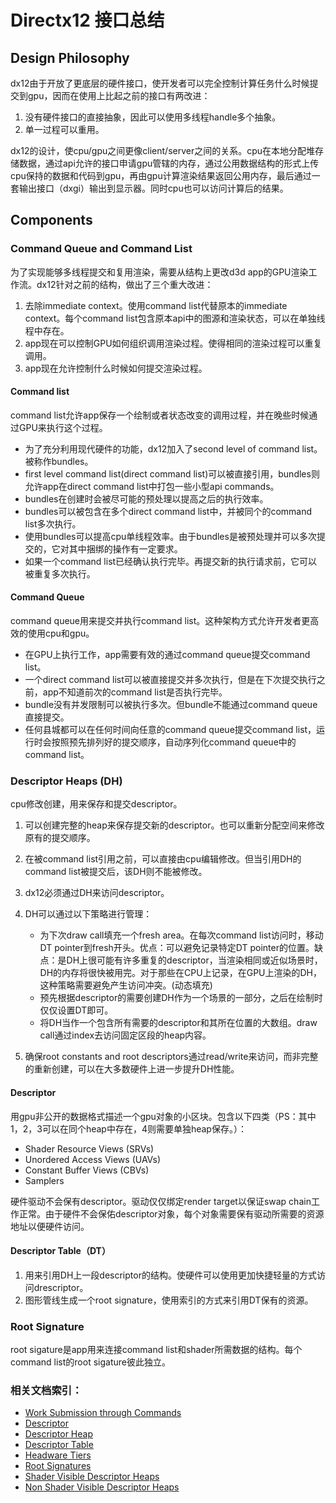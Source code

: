 # Directx12 接口总结

## Design Philosophy

dx12由于开放了更底层的硬件接口，使开发者可以完全控制计算任务什么时候提交到gpu，因而在使用上比起之前的接口有两改进：

1. 没有硬件接口的直接抽象，因此可以使用多线程handle多个抽象。
2. 单一过程可以重用。

dx12的设计，使cpu/gpu之间更像client/server之间的关系。cpu在本地分配堆存储数据，通过api允许的接口申请gpu管辖的内存，通过公用数据结构的形式上传cpu保持的数据和代码到gpu，再由gpu计算渲染结果返回公用内存，最后通过一套输出接口（dxgi）输出到显示器。同时cpu也可以访问计算后的结果。

## Components

### Command Queue and Command List

为了实现能够多线程提交和复用渲染，需要从结构上更改d3d app的GPU渲染工作流。dx12针对之前的结构，做出了三个重大改进：

1. 去除immediate context。使用command list代替原本的immediate context。每个command list包含原本api中的图源和渲染状态，可以在单独线程中存在。
2. app现在可以控制GPU如何组织调用渲染过程。使得相同的渲染过程可以重复调用。
3. app现在允许控制什么时候如何提交渲染过程。

#### Command list

command list允许app保存一个绘制或者状态改变的调用过程，并在晚些时候通过GPU来执行这个过程。

* 为了充分利用现代硬件的功能，dx12加入了second level of command list。被称作bundles。
* first level command list(direct command list)可以被直接引用，bundles则允许app在direct command list中打包一些小型api commands。
* bundles在创建时会被尽可能的预处理以提高之后的执行效率。
* bundles可以被包含在多个direct command list中，并被同个的command list多次执行。
* 使用bundles可以提高cpu单线程效率。由于bundles是被预处理并可以多次提交的，它对其中捆绑的操作有一定要求。
* 如果一个command list已经确认执行完毕。再提交新的执行请求前，它可以被重复多次执行。

#### Command Queue

command queue用来提交并执行command list。这种架构方式允许开发者更高效的使用cpu和gpu。

* 在GPU上执行工作，app需要有效的通过command queue提交command list。
* 一个direct command list可以被直接提交并多次执行，但是在下次提交执行之前，app不知道前次的command list是否执行完毕。
* bundle没有并发限制可以被执行多次。但bundle不能通过command queue直接提交。
* 任何县城都可以在任何时间向任意的command queue提交command list，运行时会按照预先排列好的提交顺序，自动序列化command queue中的command list。

### Descriptor Heaps (DH)

cpu修改创建，用来保存和提交descriptor。

1. 可以创建完整的heap来保存提交新的descriptor。也可以重新分配空间来修改原有的提交顺序。
2. 在被command list引用之前，可以直接由cpu编辑修改。但当引用DH的command list被提交后，该DH则不能被修改。
3. dx12必须通过DH来访问descriptor。
4. DH可以通过以下策略进行管理：

    * 为下次draw call填充一个fresh area。在每次command list访问时，移动DT pointer到fresh开头。优点：可以避免记录特定DT pointer的位置。缺点：是DH上很可能有许多重复的descriptor，当渲染相同或近似场景时，DH的内存将很快被用完。对于那些在CPU上记录，在GPU上渲染的DH，这种策略需要避免产生访问冲突。(动态填充)
    * 预先根据descriptor的需要创建DH作为一个场景的一部分，之后在绘制时仅仅设置DT即可。
    * 将DH当作一个包含所有需要的descriptor和其所在位置的大数组。draw call通过index去访问固定区段的heap内容。

5. 确保root constants and root descriptors通过read/write来访问，而非完整的重新创建，可以在大多数硬件上进一步提升DH性能。

#### Descriptor

用gpu非公开的数据格式描述一个gpu对象的小区块。包含以下四类（PS：其中1，2，3可以在同个heap中存在，4则需要单独heap保存。）：

* Shader Resource Views (SRVs)
* Unordered Access Views (UAVs)
* Constant Buffer Views (CBVs)
* Samplers

硬件驱动不会保有descriptor。驱动仅仅绑定render target以保证swap chain工作正常。由于硬件不会保佑descriptor对象，每个对象需要保有驱动所需要的资源地址以便硬件访问。

#### Descriptor Table（DT）

1. 用来引用DH上一段descriptor的结构。使硬件可以使用更加快捷轻量的方式访问drescriptor。
2. 图形管线生成一个root signature，使用索引的方式来引用DT保有的资源。

### Root Signature

root sigature是app用来连接command list和shader所需数据的结构。每个command list的root sigature彼此独立。

### 相关文档索引：

* [Work Submission through Commands]("https://msdn.microsoft.com/en-us/library/windows/desktop/dn859354(v=vs.85).aspx")
* [Descriptor]("https://msdn.microsoft.com/en-us/library/windows/desktop/dn899109(v=vs.85).aspx")
* [Descriptor Heap]("https://msdn.microsoft.com/en-us/library/windows/desktop/mt709128(v=vs.85).aspx")
* [Descriptor Table]("https://msdn.microsoft.com/en-us/library/windows/desktop/dn899113(v=vs.85).aspx")
* [Headware Tiers]("https://msdn.microsoft.com/en-us/library/windows/desktop/dn899127(v=vs.85).aspx")
* [Root Signatures]("https://msdn.microsoft.com/en-us/library/windows/desktop/dn899208(v=vs.85).aspx")
* [Shader Visible Descriptor Heaps]("https://msdn.microsoft.com/en-us/library/windows/desktop/dn899127(v=vs.85).aspx")
* [Non Shader Visible Descriptor Heaps]("https://msdn.microsoft.com/en-us/library/windows/desktop/dn899127(v=vs.85).aspx")